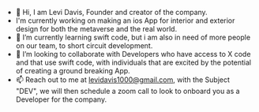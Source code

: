 - 👋 Hi, I am Levi Davis, Founder and creator of the company. 
-  I'm currently working on making an ios App for interior and exterior design for both the metaverse and the real world. 
- 🌱 I’m currently learning swift code, but i am also in need of more people on our team, to short circuit development.
- 💞️ I’m looking to collaborate with Developers who have access to X code and that use swift code, with individuals that are excited by the potential of creating
 a ground breaking App.
- 📫 Reach out to me at levidavis1000@gmail.com, with the Subject "DEV", we will then schedule a zoom call to look to onboard you as a Developer for the company. 

<!---
Thelelife/Thelelife is a ✨ special ✨ repository because its `README.md` (this file) appears on your GitHub profile.
You can click the Preview link to take a look at your changes.
--->
